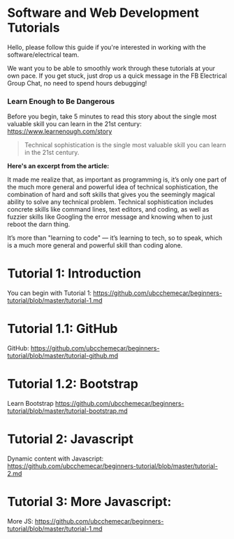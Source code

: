 # Software and Web Development Tutorials
Hello, please follow this guide if you're interested in working with the software/electrical team. 

We want you to be able to smoothly work through these tutorials at your own pace. If you get stuck, just drop us a quick message in the FB Electrical Group Chat, no need to spend hours debugging!

### Learn Enough to Be Dangerous
Before you begin, take 5 minutes to read this story about the single most valuable skill you can learn in the 21st century: https://www.learnenough.com/story

> Technical sophistication is the single most valuable skill you can learn in the 21st century.

**Here's an excerpt from the article:**

It made me realize that, as important as programming is, it’s only one part of the much more general and powerful idea of technical sophistication, the combination of hard and soft skills that gives you the seemingly magical ability to solve any technical problem. Technical sophistication includes concrete skills like command lines, text editors, and coding, as well as fuzzier skills like Googling the error message and knowing when to just reboot the darn thing. 

It’s more than "learning to code" — it’s learning to tech, so to speak, which is a much more general and powerful skill than coding alone.

# Tutorial 1: Introduction
You can begin with Tutorial 1: https://github.com/ubcchemecar/beginners-tutorial/blob/master/tutorial-1.md

# Tutorial 1.1: GitHub
GitHub: https://github.com/ubcchemecar/beginners-tutorial/blob/master/tutorial-github.md

# Tutorial 1.2: Bootstrap
Learn Bootstrap https://github.com/ubcchemecar/beginners-tutorial/blob/master/tutorial-bootstrap.md

# Tutorial 2: Javascript
Dynamic content with Javascript: https://github.com/ubcchemecar/beginners-tutorial/blob/master/tutorial-2.md

# Tutorial 3: More Javascript:
More JS: https://github.com/ubcchemecar/beginners-tutorial/blob/master/tutorial-1.md
